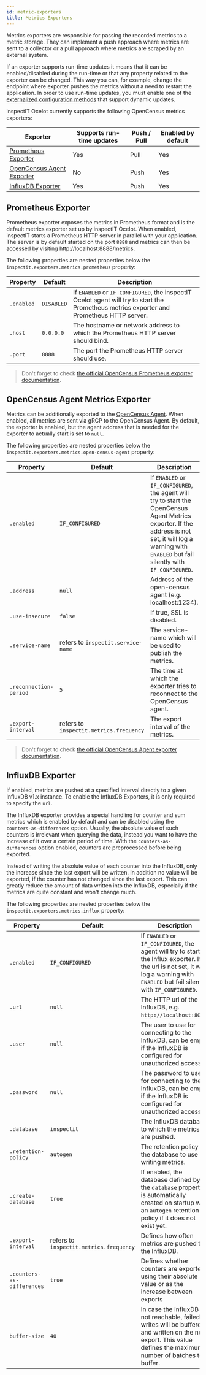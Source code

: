 ```yaml
---
id: metric-exporters
title: Metrics Exporters
---
```


Metrics exporters are responsible for passing the recorded metrics to a metric storage.
They can implement a push approach where metrics are sent to a collector or a pull approach where metrics are scraped by an external system.

If an exporter supports run-time updates it means that it can be enabled/disabled during the run-time or that any property related to the exporter can be changed.
This way you can, for example, change the endpoint where exporter pushes the metrics without a need to restart the application.
In order to use run-time updates, you must enable one of the [externalized configuration methods](configuration/external-configuration-sources) that support dynamic updates.

inspectIT Ocelot currently supports the following OpenCensus metrics exporters:

|Exporter |Supports run-time updates| Push / Pull |Enabled by default
|---|---|---|---|
|[Prometheus Exporter](#prometheus-exporter)|Yes|Pull|Yes
|[OpenCensus Agent Exporter](#opencensus-agent-metrics-exporter)|No|Push|Yes
|[InfluxDB Exporter](#influxdb-exporter)|Yes|Push|Yes

## Prometheus Exporter

Prometheus exporter exposes the metrics in Prometheus format and is the default metrics exporter set up by inspectIT Ocelot.
When enabled, inspectIT starts a Prometheus HTTP server in parallel with your application.
The server is by default started on the port `8888` and metrics can then be accessed by visiting http://localhost:8888/metrics.

The following properties are nested properties below the `inspectit.exporters.metrics.prometheus` property:

|Property | Default    | Description
|---|------------|---|
|`.enabled`| `DISABLED` |If `ENABLED` or `IF_CONFIGURED`, the inspectIT Ocelot agent will try to start the Prometheus metrics exporter and Prometheus HTTP server.
|`.host`| `0.0.0.0`  |The hostname or network address to which the Prometheus HTTP server should bind.
|`.port`| `8888`     |The port the Prometheus HTTP server should use.


> Don't forget to check [the official OpenCensus Prometheus exporter documentation](https://opencensus.io/exporters/supported-exporters/java/prometheus/).

## OpenCensus Agent Metrics Exporter

Metrics can be additionally exported to the [OpenCensus Agent](https://opencensus.io/service/components/agent/).
When enabled, all metrics are sent via gRCP to the OpenCensus Agent. By default, the exporter is enabled, but the agent address that is needed for the exporter to actually start is set to `null`.

The following properties are nested properties below the `inspectit.exporters.metrics.open-census-agent` property:

|Property | Default                                 | Description
|---|-----------------------------------------|---|
|`.enabled`| `IF_CONFIGURED`                         |If `ENABLED` or `IF_CONFIGURED`, the agent will try to start the OpenCensus Agent Metrics exporter. If the address is not set, it will log a warning with `ENABLED` but fail silently with `IF_CONFIGURED`.
|`.address`| `null`                                  |Address of the open-census agent (e.g. localhost:1234).
|`.use-insecure`| `false`                                 |If true, SSL is disabled.
|`.service-name`| refers to `inspectit.service-name`      |The service-name which will be used to publish the metrics.
|<nobr>`.reconnection-period`</nobr>| `5`                                     |The time at which the exporter tries to reconnect to the OpenCensus agent.
|`.export-interval`| refers to `inspectit.metrics.frequency` |The export interval of the metrics.

> Don't forget to check [the official OpenCensus Agent exporter documentation](https://opencensus.io/exporters/supported-exporters/java/ocagent/).

## InfluxDB Exporter

If enabled, metrics are pushed at a specified interval directly to a given InfluxDB v1.x instance.
To enable the InfluxDB Exporters, it is only required to specify the `url`.

The InfluxDB exporter provides a special handling for counter and sum metrics which is enabled by default and can be disabled using the `counters-as-differences` option.
Usually, the absolute value of such counters is irrelevant when querying the data, instead you want to have the increase of it over a certain period of time.
With the `counters-as-differences` option enabled, counters are preprocessed before being exported.

Instead of writing the absolute value of each counter into the InfluxDB, only the increase since the last export will be written.
In addition no value will be exported, if the counter has not changed since the last export.
This can greatly reduce the amount of data written into the InfluxDB, especially if the metrics are quite constant and won't change much.

The following properties are nested properties below the `inspectit.exporters.metrics.influx` property:

|Property | Default                                 | Description
|---|-----------------------------------------|---|
|`.enabled`| `IF_CONFIGURED`                         |If `ENABLED` or `IF_CONFIGURED`, the agent will try to start the Influx exporter. If the url is not set, it will log a warning with `ENABLED` but fail silently with `IF_CONFIGURED`.
|`.url`| `null`                                  |The HTTP url of the InfluxDB, e.g. `http://localhost:8086`.
|`.user`| `null`                                  | The user to use for connecting to the InfluxDB, can be empty if the InfluxDB is configured for unauthorized access.
|`.password`| `null`                                  |The password to use for connecting to the InfluxDB, can be empty if the InfluxDB is configured for unauthorized access.
|`.database`| `inspectit`                             | The InfluxDB database to which the metrics are pushed.
|`.retention-policy`| `autogen`                               | The retention policy of the database to use for writing metrics.
|`.create-database`| `true`                                  | If enabled, the database defined by the `database` property is automatically created on startup with an `autogen` retention policy if it does not exist yet.
|`.export-interval`| refers to `inspectit.metrics.frequency` |Defines how often metrics are pushed to the InfluxDB.
|<nobr>`.counters-as-differences`</nobr>| `true`                                  |Defines whether counters are exported using their absolute value or as the increase between exports
|`buffer-size`| `40`                                    | In case the InfluxDB is not reachable, failed writes will be buffered and written on the next export. This value defines the maximum number of batches to buffer.